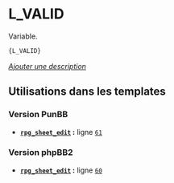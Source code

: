# L_VALID


Variable.

```html
{L_VALID}
```

[*Ajouter une description*](https://fa-tvars.appspot.com/var/L_VALID)

## Utilisations dans les templates

### Version PunBB
* __[`rpg_sheet_edit`](../tpl/var/punbb/rpg_sheet_edit.md#readme) :__ ligne [`61`](../tpl/src/punbb/rpg_sheet_edit.tpl#L61)

### Version phpBB2
* __[`rpg_sheet_edit`](../tpl/var/subsilver/rpg_sheet_edit.md#readme) :__ ligne [`60`](../tpl/src/subsilver/rpg_sheet_edit.tpl#L60)